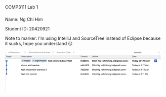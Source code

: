 COMP3111 Lab 1
###
Name: Ng Chi Him

Student ID: 20420921

Note to marker: I'm using IntelliJ and SourceTree instead of Eclipse because it sucks, hope you understand :smirk:

![Screenshot of git history](screenshot.png)